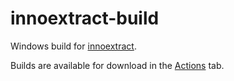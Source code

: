 # innoextract-build

Windows build for [innoextract](https://github.com/dscharrer/innoextract).

Builds are available for download in the [Actions](https://github.com/sffxzzp/innoextract-build/actions) tab.
